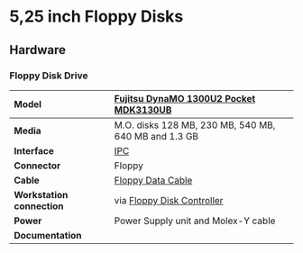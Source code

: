 # 5,25 inch Floppy Disks

## Hardware

### Floppy Disk Drive

|**Model**|[Fujitsu DynaMO 1300U2 Pocket MDK3130UB](https://web.archive.org/web/20060321071446/http://www.fujitsu.com/global/services/computing/storage/mo/dynamo1300u2pocket/)|
|:--|:--|
|**Media**|M.O. disks 128 MB, 230 MB, 540 MB, 640 MB and 1.3 GB|
|**Interface**|[IPC](https://www.wikidata.org/wiki/Q374830)|
|**Connector**|Floppy|
|**Cable**|[Floppy Data Cable](https://www.computerhope.com/jargon/f/flopcabl.htm)|
|**Workstation connection**|via [Floppy Disk Controller](https://www.wikidata.org/wiki/Q741867)|
|**Power**| Power Supply unit and Molex-Y cable|
|**Documentation**| |
